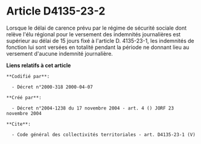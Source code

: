 # Article D4135-23-2

Lorsque le délai de carence prévu par le régime de sécurité sociale dont relève l'élu régional pour le versement des
indemnités journalières est supérieur au délai de 15 jours fixé à l'article D. 4135-23-1, les indemnités de fonction lui sont
versées en totalité pendant la période ne donnant lieu au versement d'aucune indemnité journalière.

**Liens relatifs à cet article**

	**Codifié par**:

	  - Décret n°2000-318 2000-04-07

	**Créé par**:

	  - Décret n°2004-1238 du 17 novembre 2004 - art. 4 () JORF 23 novembre 2004

	**Cite**:

	  - Code général des collectivités territoriales - art. D4135-23-1 (V)
